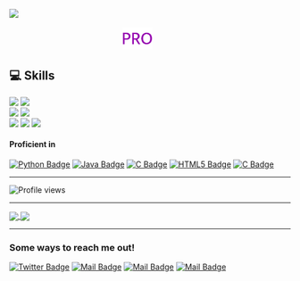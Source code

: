 
</t><img src="https://github.com/akashrajput25/akashrajput25/blob/master/hey.gif" height="60px"></img>

<pre>                        <img src ="https://raw.githubusercontent.com/acervenky/animated-github-badges/master/assets/pro.gif" height="40px" width="55px"></img></pre>

 ## 💻 Skills 

![](https://img.shields.io/badge/Editor-Visual_Studio_Code-informational?style=flat&logo=visual-studio-code&logoColor=3BB9FF&color=3090C7)
![](https://img.shields.io/badge/Program-Python-informational?style=flat&logo=python&logoColor=bafc03&color=03dbfc)
<br>
![](https://img.shields.io/badge/Program-JavaScript-informational?style=flat&logo=javascript&logoColor=bafc03&color=ad03fc)
![](https://img.shields.io/badge/Program-Java-informational?style=flat&logo=java&logoColor=bafc03&color=fc0377)
<br>
![](https://img.shields.io/badge/Program-C-informational?style=flat&logo=C&logoColor=bafc03&color=fc6f03)
![](https://img.shields.io/badge/Web-HTML5-informational?style=flat&logo=HTML5&logoColor=bafc03&color=fc6f03)
![](https://img.shields.io/badge/Web-CSS3-informational?style=flat&logo=CSS3&logoColor=bafc03&color=fc6f03)

#### Proficient in 

<!-- TODO: Make technologies links takes you to repositories -->

[![Python Badge](https://img.shields.io/badge/-Python-61DBFB?style=for-the-badge&labelColor=black&logo=python&logoColor=61DBFB)](#) [![Java Badge](https://img.shields.io/badge/-Java-F0DB4F?style=for-the-badge&labelColor=black&logo=java&logoColor=F0DB4F)](#) [![C Badge](https://img.shields.io/badge/-C-007acc?style=for-the-badge&labelColor=black&logo=c&logoColor=007acc)](#) [![HTML5 Badge](https://img.shields.io/badge/-HTML5-c0c0c0?style=for-the-badge&labelColor=black&logo=HTML5&logoColor=c0c0c0)](#) [![C Badge](https://img.shields.io/badge/-CSS3-0fffff?style=for-the-badge&labelColor=black&logo=css3&logoColor=0fffff)](#)

<hr>
 
![Profile views](https://gpvc.arturio.dev/akashrajput25)

<hr>

<a href="https://github.com/akashrajput25/github-readme-stats">
  <img align="center" src="https://github-readme-stats.vercel.app/api?username=akashrajput25&show_icons=true&card_width=240&bg_color=90,cccccc,ffffff">
</a>
<a href="https://github.com/akashrajput25/github-readme-stats">
  <img align="center" src="https://github-readme-stats.vercel.app/api/top-langs/?username=akashrajput25&layout=compact&card_width=300&card_height=150&bg_color=90,cccccc,ffffff">
</a>
<hr>

### Some ways to reach me out!

[![Twitter Badge](https://img.shields.io/badge/-@Akash_Rajput-1ca0f1?style=flat&labelColor=1ca0f1&logo=twitter&logoColor=white&link=https://twitter.com/Akashku45066941)](https://twitter.com/Akashku45066941) 
[![Mail Badge](https://img.shields.io/badge/-Akash_Kumar_Singh-0000d8?style=flat&labelColor=0000d8&logo=linkedin&logoColor=white)](https://www.linkedin.com/in/akashkumarsingh001/) 
[![Mail Badge](https://img.shields.io/badge/-@a.kash.raj.put-e84393?style=flat&labelColor=e84393&logo=instagram&logoColor=white)](https://instagram.com/a.kash.raj.put) 
[![Mail Badge](https://img.shields.io/badge/-Akash_Kumar_Singh-c0392b?style=flat&labelColor=c0392b&logo=gmail&logoColor=white)](mailto:akash250799@gmail.com)
